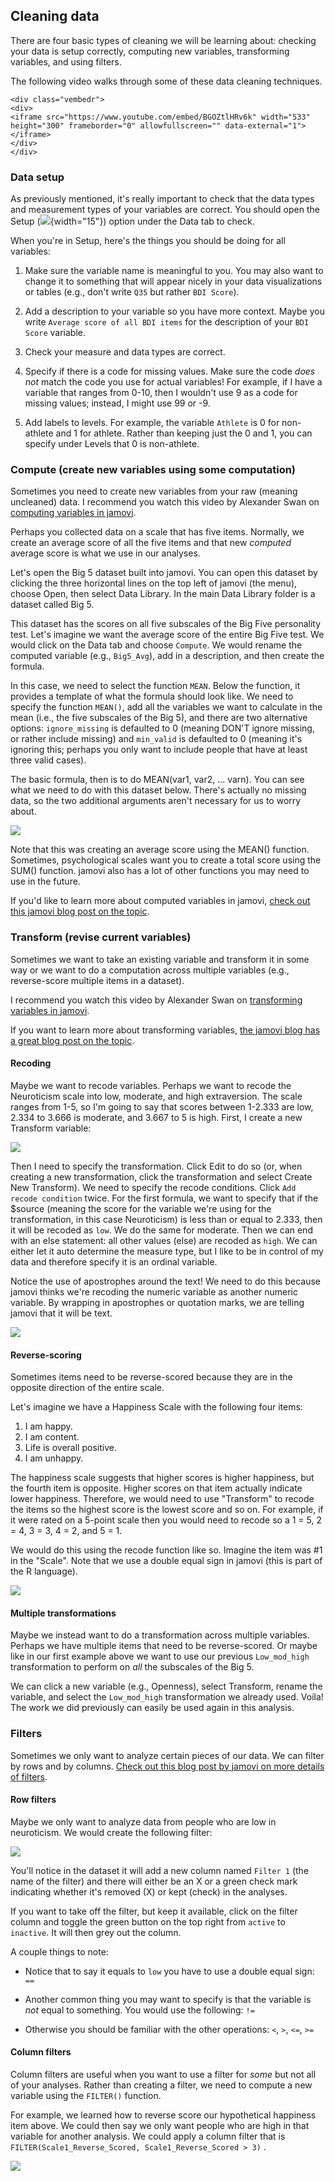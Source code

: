 ## Cleaning data

There are four basic types of cleaning we will be learning about: checking your data is setup correctly, computing new variables, transforming variables, and using filters.

The following video walks through some of these data cleaning techniques.


```{=html}
<div class="vembedr">
<div>
<iframe src="https://www.youtube.com/embed/BGOZtlHRv6k" width="533" height="300" frameborder="0" allowfullscreen="" data-external="1"></iframe>
</div>
</div>
```


### Data setup

As previously mentioned, it's really important to check that the data types and measurement types of your variables are correct. You should open the Setup (![](images/03-jamovi/menu-variable-edit.png){width="15"}) option under the Data tab to check.

When you're in Setup, here's the things you should be doing for all variables:

1.  Make sure the variable name is meaningful to you. You may also want to change it to something that will appear nicely in your data visualizations or tables (e.g., don't write `Q35` but rather `BDI Score`).

2.  Add a description to your variable so you have more context. Maybe you write `Average score of all BDI items` for the description of your `BDI Score` variable.

3.  Check your measure and data types are correct.

4.  Specify if there is a code for missing values. Make sure the code *does not* match the code you use for actual variables! For example, if I have a variable that ranges from 0-10, then I wouldn't use 9 as a code for missing values; instead, I might use 99 or -9.

5.  Add labels to levels. For example, the variable `Athlete` is 0 for non-athlete and 1 for athlete. Rather than keeping just the 0 and 1, you can specify under Levels that 0 is non-athlete.

### Compute (create new variables using some computation)

Sometimes you need to create new variables from your raw (meaning uncleaned) data. I recommend you watch this video by Alexander Swan on [computing variables in jamovi](https://youtu.be/_CqfI3eFqD4).

Perhaps you collected data on a scale that has five items. Normally, we create an average score of all the five items and that new *computed* average score is what we use in our analyses.

Let's open the Big 5 dataset built into jamovi. You can open this dataset by clicking the three horizontal lines on the top left of jamovi (the menu), choose Open, then select Data Library. In the main Data Library folder is a dataset called Big 5.

This dataset has the scores on all five subscales of the Big Five personality test. Let's imagine we want the average score of the entire Big Five test. We would click on the Data tab and choose `Compute`. We would rename the computed variable (e.g., `Big5_Avg`), add in a description, and then create the formula.

In this case, we need to select the function `MEAN`. Below the function, it provides a template of what the formula should look like. We need to specify the function `MEAN()`, add all the variables we want to calculate in the mean (i.e., the five subscales of the Big 5), and there are two alternative options: `ignore_missing` is defaulted to 0 (meaning DON'T ignore missing, or rather include missing) and `min_valid` is defaulted to 0 (meaning it's ignoring this; perhaps you only want to include people that have at least three valid cases).

The basic formula, then is to do MEAN(var1, var2, ... varn). You can see what we need to do with this dataset below. There's actually no missing data, so the two additional arguments aren't necessary for us to worry about.

![](images/03-jamovi/compute.png)

Note that this was creating an average score using the MEAN() function. Sometimes, psychological scales want you to create a total score using the SUM() function. jamovi also has a lot of other functions you may need to use in the future.

If you'd like to learn more about computed variables in jamovi, [check out this jamovi blog post on the topic](https://blog.jamovi.org/2017/11/28/jamovi-formulas.html).

### Transform (revise current variables)

Sometimes we want to take an existing variable and transform it in some way or we want to do a computation across multiple variables (e.g., reverse-score multiple items in a dataset).

I recommend you watch this video by Alexander Swan on [transforming variables in jamovi](https://youtu.be/-duFdGa11kw).

If you want to learn more about transforming variables, [the jamovi blog has a great blog post on the topic](https://blog.jamovi.org/2018/10/23/transforming-variables.html).

#### Recoding

Maybe we want to recode variables. Perhaps we want to recode the Neuroticism scale into low, moderate, and high extraversion. The scale ranges from 1-5, so I'm going to say that scores between 1-2.333 are low, 2.334 to 3.666 is moderate, and 3.667 to 5 is high. First, I create a new Transform variable:

![](images/03-jamovi/transform1.png)

Then I need to specify the transformation. Click Edit to do so (or, when creating a new transformation, click the transformation and select Create New Transform). We need to specify the recode conditions. Click `Add recode condition` twice. For the first formula, we want to specify that if the \$source (meaning the score for the variable we're using for the transformation, in this case Neuroticism) is less than or equal to 2.333, then it will be recoded as `low`. We do the same for moderate. Then we can end with an else statement: all other values (else) are recoded as `high`. We can either let it auto determine the measure type, but I like to be in control of my data and therefore specify it is an ordinal variable.

Notice the use of apostrophes around the text! We need to do this because jamovi thinks we're recoding the numeric variable as another numeric variable. By wrapping in apostrophes or quotation marks, we are telling jamovi that it will be text.

![](images/03-jamovi/transform2.png)

#### Reverse-scoring

Sometimes items need to be reverse-scored because they are in the opposite direction of the entire scale.

Let's imagine we have a Happiness Scale with the following four items:

1.  I am happy.
2.  I am content.
3.  Life is overall positive.
4.  I am unhappy.

The happiness scale suggests that higher scores is higher happiness, but the fourth item is opposite. Higher scores on that item actually indicate lower happiness. Therefore, we would need to use "Transform" to recode the items so the highest score is the lowest score and so on. For example, if it were rated on a 5-point scale then you would need to recode so a 1 = 5, 2 = 4, 3 = 3, 4 = 2, and 5 = 1.

We would do this using the recode function like so. Imagine the item was #1 in the "Scale". Note that we use a double equal sign in jamovi (this is part of the R language).

![](images/02-stats-foundations/reverse-score.png)

#### Multiple transformations

Maybe we instead want to do a transformation across multiple variables. Perhaps we have multiple items that need to be reverse-scored. Or maybe like in our first example above we want to use our previous `Low_mod_high` transformation to perform on *all* the subscales of the Big 5.

We can click a new variable (e.g., Openness), select Transform, rename the variable, and select the `Low_mod_high` transformation we already used. Voila! The work we did previously can easily be used again in this analysis.

### Filters

Sometimes we only want to analyze certain pieces of our data. We can filter by rows and by columns. [Check out this blog post by jamovi on more details of filters](https://blog.jamovi.org/2018/04/25/jamovi-filters.html).

#### Row filters

Maybe we only want to analyze data from people who are low in neuroticism. We would create the following filter:

![](images/03-jamovi/filter-row.png)

You'll notice in the dataset it will add a new column named `Filter 1` (the name of the filter) and there will either be an X or a green check mark indicating whether it's removed (X) or kept (check) in the analyses.

If you want to take off the filter, but keep it available, click on the filter column and toggle the green button on the top right from `active` to `inactive`. It will then grey out the column.

A couple things to note:

-   Notice that to say it equals to `low` you have to use a double equal sign: `==`

-   Another common thing you may want to specify is that the variable is *not* equal to something. You would use the following: `!=`

-   Otherwise you should be familiar with the other operations: `<`, `>`, `<=`, `>=`

#### Column filters

Column filters are useful when you want to use a filter for *some* but not all of your analyses. Rather than creating a filter, we need to compute a new variable using the `FILTER()` function.

For example, we learned how to reverse score our hypothetical happiness item above. We could then say we only want people who are high in that variable for another analysis. We could apply a column filter that is `FILTER(Scale1_Reverse_Scored, Scale1_Reverse_Scored > 3)` .

![](images/02-stats-foundations/column-filter.png)
